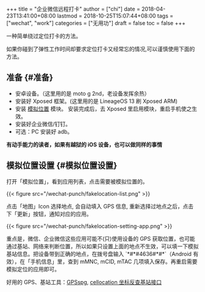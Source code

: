 +++
title = "企业微信远程打卡"
author = ["chi"]
date = 2018-04-23T13:41:00+08:00
lastmod = 2018-10-25T15:07:44+08:00
tags = ["wechat", "work"]
categories = ["无用功"]
draft = false
toc = false
+++

一种简单绕过定位打卡的方法。

<!--more-->

如果你碰到了弹性工作时间却要求定位打卡又经常忘的情况,可以谨慎使用下面的方法。


## 准备 {#准备}

-   安卓设备。（这里用的是 moto g 2nd，老设备发挥余热）
-   安装好 Xposed 框架。(这里用的是 LineageOS 13 刷 Xposed ARM)
-   安装 [模拟位置](https://www.coolapk.com/apk/com.rong.xposed.fakelocation) 模块。 安装完成后，去 Xposed 里启用模块，重启手机使之生效。
-   安装好企业微信/钉钉。
-   可选：PC 安装好 adb。

**有动手能力的读者，如果有越狱的 iOS 设备，也可以做同样的事情**


## 模拟位置设置 {#模拟位置设置}

打开「模拟位置」，看到应用列表，点击需要被模拟位置的。

{{< figure src="/wechat-punch/fakelocation-list.png" >}}

点击「地图」Icon 选择地点, 会自动填入 GPS 信息, 重新选择过地点之后，点击下「更新」按钮，通知对应的应用。

{{< figure src="/wechat-punch/fakelocation-setting-app.png" >}}

重点是，微信、企业微信这些应用可能不(只)使用设备的 GPS 获取位置，也可能通过基站、网络来判断位置，所以如果只设置上面的地点不生效，可以填一下模拟基站信息。把设备带到正确的地点，在拨号盘输入 \`\*#\*#4636#\*#\*\`（Android 有效），在「手机信息」里，查到 mMNC, mCID, mTAC 几项填入保存。再重启需要模拟定位的应用即可。

好用的 GPS、基站工具：[GPSspg](http://www.gpsspg.com/), [cellocation 坐标反查基站接口](http://www.cellocation.com/)
